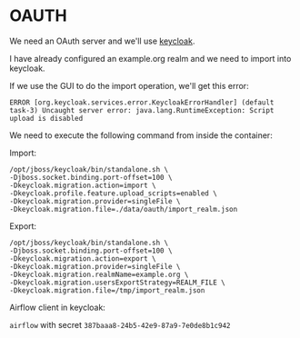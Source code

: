 # OAUTH

We need an OAuth server and we'll use [keycloak](https://www.keycloak.org/).

I have already configured an example.org realm and we need to import into keycloak.

If we use the GUI to do the import operation, we'll get this error:

`ERROR [org.keycloak.services.error.KeycloakErrorHandler] (default task-3) Uncaught server error: java.lang.RuntimeException: Script upload is disabled`

We need to execute the following command from inside the container:

Import:

```
/opt/jboss/keycloak/bin/standalone.sh \
-Djboss.socket.binding.port-offset=100 \
-Dkeycloak.migration.action=import \
-Dkeycloak.profile.feature.upload_scripts=enabled \
-Dkeycloak.migration.provider=singleFile \
-Dkeycloak.migration.file=./data/oauth/import_realm.json
```

Export:

```
/opt/jboss/keycloak/bin/standalone.sh \
-Djboss.socket.binding.port-offset=100 \
-Dkeycloak.migration.action=export \
-Dkeycloak.migration.provider=singleFile \
-Dkeycloak.migration.realmName=example.org \
-Dkeycloak.migration.usersExportStrategy=REALM_FILE \
-Dkeycloak.migration.file=/tmp/import_realm.json
```

Airflow client in keycloak:

`airflow` with secret `387baaa8-24b5-42e9-87a9-7e0de8b1c942`
